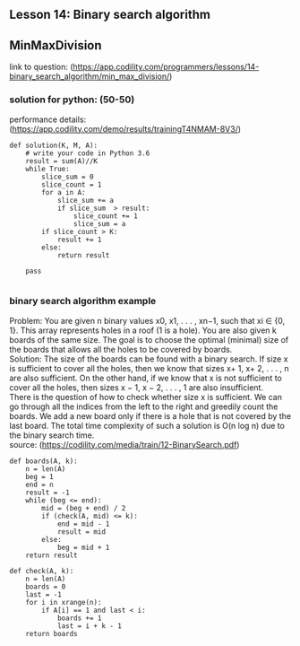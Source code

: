 ## Lesson 14: Binary search algorithm
## MinMaxDivision
link to question: (https://app.codility.com/programmers/lessons/14-binary_search_algorithm/min_max_division/)

### solution for python: (50-50)
performance details: (https://app.codility.com/demo/results/trainingT4NMAM-8V3/)
```
def solution(K, M, A):
    # write your code in Python 3.6
    result = sum(A)//K
    while True:
        slice_sum = 0
        slice_count = 1
        for a in A:
            slice_sum += a
            if slice_sum  > result:
                slice_count += 1
                slice_sum = a
        if slice_count > K:
            result += 1
        else:
            return result
            
    pass
    
```


### binary search algorithm example  
Problem: You are given n binary values x0, x1, . . . , xn−1, such that xi ∈ {0, 1}. This array
represents holes in a roof (1 is a hole). You are also given k boards of the same size. The goal
is to choose the optimal (minimal) size of the boards that allows all the holes to be covered
by boards.  
Solution: The size of the boards can be found with a binary search. If size x is sufficient to
cover all the holes, then we know that sizes x+ 1, x+ 2, . . . , n are also sufficient. On the other
hand, if we know that x is not sufficient to cover all the holes, then sizes x − 1, x − 2, . . . , 1
are also insufficient.  
There is the question of how to check whether size x is sufficient. We can go through all the
indices from the left to the right and greedily count the boards. We add a new board only if
there is a hole that is not covered by the last board.
The total time complexity of such a solution is O(n log n) due to the binary search time.  
source: (https://codility.com/media/train/12-BinarySearch.pdf)
```
def boards(A, k):
    n = len(A)
    beg = 1
    end = n
    result = -1
    while (beg <= end):
        mid = (beg + end) / 2
        if (check(A, mid) <= k):
            end = mid - 1
            result = mid
        else:
            beg = mid + 1
    return result
    
def check(A, k):
    n = len(A)
    boards = 0
    last = -1
    for i in xrange(n):
        if A[i] == 1 and last < i:
            boards += 1
            last = i + k - 1
    return boards
```
